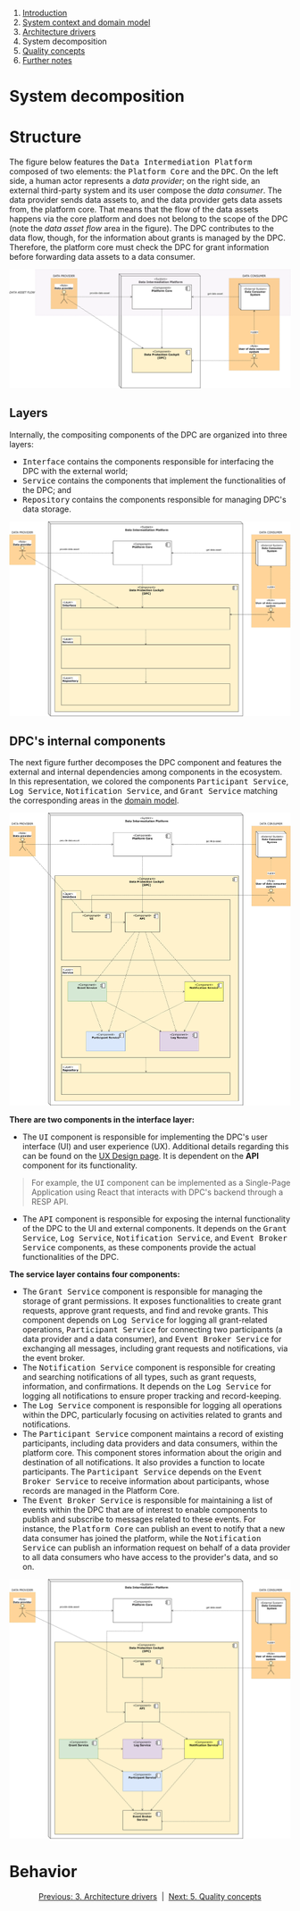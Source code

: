 1. [Introduction](index.md)
2. [System context and domain model](system-context.md)
3. [Architecture drivers](drivers.md)
4. System decomposition
5. [Quality concepts](quality.md)
6. [Further notes](conclusion.md)

# System decomposition

# Structure

The figure below features the <kbd>Data Intermediation Platform</kbd> composed of two elements: the <kbd>Platform Core</kbd> and the <kbd>DPC</kbd>. On the left side, a human actor represents a _data provider_; on the right side, an external third-party system and its user compose the _data consumer_. The data provider sends data assets to, and the data provider gets data assets from, the platform core. That means that the flow of the data assets happens via the core platform and does not belong to the scope of the DPC (note the _data asset flow_ area in the figure). The DPC contributes to the data flow, though, for the information about grants is managed by the DPC. Therefore, the platform core must check the DPC for grant information before forwarding data assets to a data consumer.

![first decomposition](images/diagram_decomposition-1.svg)

## Layers

Internally, the compositing components of the DPC are organized into three layers: 

- <kbd>Interface</kbd> contains the components responsible for interfacing the DPC with the external world;
- <kbd>Service</kbd> contains the components that implement the functionalities of the DPC; and
- <kbd>Repository</kbd> contains the components responsible for managing DPC's data storage.

![first decomposition](images/diagram_decomposition-layers.svg)

## DPC's internal components

The next figure further decomposes the DPC component and features the external and internal dependencies among components in the ecosystem. In this representation, we colored the components <kbd>Participant Service</kbd>, <kbd>Log Service</kbd>, <kbd>Notification Service</kbd>, and <kbd>Grant Service</kbd> matching the corresponding areas in the [domain model](system-context.md#domain-model).

![first decomposition](images/diagram_decomposition-layers-components.svg)

**There are two components in the interface layer:**

- The <kbd>UI</kbd> component is responsible for implementing the DPC's user interface (UI) and user experience (UX). Additional details regarding this can be found on the [UX Design page](../UX-Design/index.md). It is dependent on the **API** component for its functionality.
> For example, the <kbd>UI</kbd> component can be implemented as a Single-Page Application using React that interacts with DPC's backend through a RESP API.
- The <kbd>API</kbd> component is responsible for exposing the internal functionality of the DPC to the UI and external components. It depends on the <kbd>Grant Service</kbd>, <kbd>Log Service</kbd>, <kbd>Notification Service</kbd>, and <kbd>Event Broker Service</kbd> components, as these components provide the actual functionalities of the DPC.

**The service layer contains four components:**

- The <kbd>Grant Service</kbd> component is responsible for managing the storage of grant permissions. It exposes functionalities to create grant requests, approve grant requests, and find and revoke grants. This component depends on <kbd>Log Service</kbd> for logging all grant-related operations, <kbd>Participant Service</kbd> for connecting two participants (a data provider and a data consumer), and <kbd>Event Broker Service</kbd> for exchanging all messages, including grant requests and notifications, via the event broker.
- The <kbd>Notification Service</kbd> component is responsible for creating and searching notifications of all types, such as grant requests, information, and confirmations. It depends on the <kbd>Log Service</kbd> for logging all notifications to ensure proper tracking and record-keeping.
- The <kbd>Log Service</kbd> component is responsible for logging all operations within the DPC, particularly focusing on activities related to grants and notifications.
- The <kbd>Participant Service</kbd> component maintains a record of existing participants, including data providers and data consumers, within the platform core. This component stores information about the origin and destination of all notifications. It also provides a function to locate participants. The <kbd>Participant Service</kbd> depends on the <kbd>Event Broker Service</kbd> to receive information about participants, whose records are managed in the Platform Core.
- The <kbd>Event Broker Service</kbd> is responsible for maintaining a list of events within the DPC that are of interest to enable components to publish and subscribe to messages related to these events. For instance, the <kbd>Platform Core</kbd> can publish an event to notify that a new data consumer has joined the platform, while the <kbd>Notification Service</kbd> can publish an information request on behalf of a data provider to all data consumers who have access to the provider's data, and so on.


![first decomposition](images/diagram_decomposition-2.svg)



# Behavior

<p align="center">
    <a href="system-context.md">Previous: 3. Architecture drivers</a>&nbsp; | &nbsp;<a href="decomposition.md">Next: 5. Quality concepts</a>
</p>
